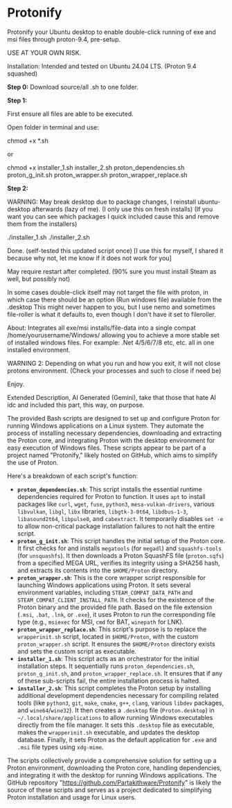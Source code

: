# Protonify
Protonify your Ubuntu desktop to enable double-click running of exe and msi files through proton-9.4, pre-setup.

USE AT YOUR OWN RISK.

Installation: Intended and tested on Ubuntu 24.04 LTS. (Proton 9.4 squashed)

**Step 0:**
Download source/all .sh to one folder.

**Step 1:**

First ensure all files are able to be executed.

Open folder in terminal and use: 

chmod +x *.sh

or 

chmod +x installer_1.sh installer_2.sh proton_dependencies.sh proton_g_init.sh proton_wrapper.sh proton_wrapper_replace.sh

**Step 2:**

WARNING: May break desktop due to package changes, I reinstall ubuntu-desktop afterwards (lazy of me). (I only use this on fresh installs) 
(If you want you can see which packages I quick included cause this and remove them from the installers)

./installer_1.sh
./installer_2.sh

Done. (self-tested this updated script once) [I use this for myself, I shared it because why not, let me know if it does not work for you]

May require restart after completed. (90% sure you must install Steam as well, but possibly not)

In some cases double-click itself may not target the file with proton, in which case there should be an option (Run windows file) available from the .desktop
This might never happen to you, but I use nemo and sometimes file-roller is what it defaults to, even though I don't have it set to fileroller.

About:
Integrates all exe/msi installs/file-data into a single compat /home/yourusername/Windows/ allowing you to achieve a more stable set of installed windows files.
For example: .Net 4/5/6/7/8 etc, etc. all in one installed environment.

WARNING 2: Depending on what you run and how you exit, it will not close protons environment. (Check your processes and such to close if need be)

Enjoy.


Extended Description, AI Generated (Gemini), take that those that hate AI idc and included this part, this way, on purpose.

The provided Bash scripts are designed to set up and configure Proton for running Windows applications on a Linux system. They automate the process of installing necessary dependencies, downloading and extracting the Proton core, and integrating Proton with the desktop environment for easy execution of Windows files. These scripts appear to be part of a project named "Protonify," likely hosted on GitHub, which aims to simplify the use of Proton.

Here's a breakdown of each script's function:

* **`proton_dependencies.sh`**: This script installs the essential runtime dependencies required for Proton to function. It uses `apt` to install packages like `curl`, `wget`, `fuse`, `python3`, `mesa-vulkan-drivers`, various `libvulkan`, `libgl`, `libx` libraries, `libgtk-3-0t64`, `libdbus-1-3`, `libasound2t64`, `libpulse0`, and `cabextract`. It temporarily disables `set -e` to allow non-critical package installation failures to not halt the entire script.
* **`proton_g_init.sh`**: This script handles the initial setup of the Proton core. It first checks for and installs `megatools` (for `megadl`) and `squashfs-tools` (for `unsquashfs`). It then downloads a Proton SquashFS file (`proton.sqfs`) from a specified MEGA URL, verifies its integrity using a SHA256 hash, and extracts its contents into the `$HOME/Proton` directory.
* **`proton_wrapper.sh`**: This is the core wrapper script responsible for launching Windows applications using Proton. It sets several environment variables, including `STEAM_COMPAT_DATA_PATH` and `STEAM_COMPAT_CLIENT_INSTALL_PATH`. It checks for the existence of the Proton binary and the provided file path. Based on the file extension (`.msi`, `.bat`, `.lnk`, or `.exe`), it uses Proton to run the corresponding file type (e.g., `msiexec` for MSI, `cmd` for BAT, `winepath` for LNK).
* **`proton_wrapper_replace.sh`**: This script's purpose is to replace the `wrapperinit.sh` script, located in `$HOME/Proton`, with the custom `proton_wrapper.sh` script. It ensures the `$HOME/Proton` directory exists and sets the custom script as executable.
* **`installer_1.sh`**: This script acts as an orchestrator for the initial installation steps. It sequentially runs `proton_dependencies.sh`, `proton_g_init.sh`, and `proton_wrapper_replace.sh`. It ensures that if any of these sub-scripts fail, the entire installation process is halted.
* **`installer_2.sh`**: This script completes the Proton setup by installing additional development dependencies necessary for compiling related tools (like `python3`, `git`, `make`, `cmake`, `g++`, `clang`, various `libdev` packages, and `wine64`/`wine32`). It then creates a `.desktop` file (`Proton.desktop`) in `~/.local/share/applications` to allow running Windows executables directly from the file manager. It sets this `.desktop` file as executable, makes the `wrapperinit.sh` executable, and updates the desktop database. Finally, it sets Proton as the default application for `.exe` and `.msi` file types using `xdg-mime`.

The scripts collectively provide a comprehensive solution for setting up a Proton environment, downloading the Proton core, handling dependencies, and integrating it with the desktop for running Windows applications. The GitHub repository "https://github.com/Partakithware/Protonify" is likely the source of these scripts and serves as a project dedicated to simplifying Proton installation and usage for Linux users.








